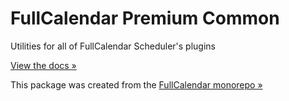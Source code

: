 
# FullCalendar Premium Common

Utilities for all of FullCalendar Scheduler&#x27;s plugins

[View the docs &raquo;](https://fullcalendar.io/docs/scheduler)

This package was created from the [FullCalendar monorepo &raquo;](https://github.com/fullcalendar/fullcalendar-scheduler)

